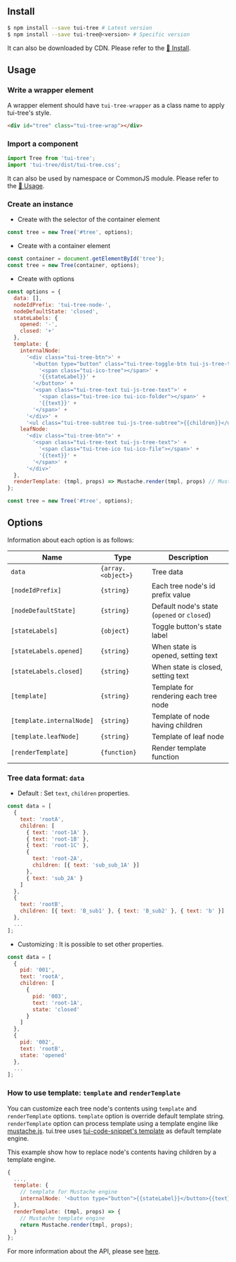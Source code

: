 ## Install

``` sh
$ npm install --save tui-tree # Latest version
$ npm install --save tui-tree@<version> # Specific version
```

It can also be downloaded by CDN. Please refer to the [💾 Install](https://github.com/nhn/tui.tree#-install).

## Usage

### Write a wrapper element

A wrapper element should have `tui-tree-wrapper` as a class name to apply tui-tree's style.

```html
<div id="tree" class="tui-tree-wrap"></div>
```

### Import a component

```javascript
import Tree from 'tui-tree';
import 'tui-tree/dist/tui-tree.css';
```

It can also be used by namespace or CommonJS module. Please refer to the [🔨 Usage](https://github.com/nhn/tui.pagination#-usage).

### Create an instance

* Create with the selector of the container element

```js
const tree = new Tree('#tree', options);
```

* Create with a container element

```js
const container = document.getElementById('tree');
const tree = new Tree(container, options);
```

* Create with options

```js
const options = {
  data: [],
  nodeIdPrefix: 'tui-tree-node-',
  nodeDefaultState: 'closed',
  stateLabels: {
    opened: '-',
    closed: '+'
  },
  template: {
    internalNode:
      '<div class="tui-tree-btn">' +
        '<button type="button" class="tui-tree-toggle-btn tui-js-tree-toggle-btn">' +
          '<span class="tui-ico-tree"></span>' +
          '{{stateLabel}}' +
        '</button>' +
        '<span class="tui-tree-text tui-js-tree-text">' +
          '<span class="tui-tree-ico tui-ico-folder"></span>' +
          '{{text}}' +
        '</span>' +
      '</div>' +
      '<ul class="tui-tree-subtree tui-js-tree-subtree">{{children}}</ul>',
    leafNode:
      '<div class="tui-tree-btn">' +
        '<span class="tui-tree-text tui-js-tree-text">' +
          '<span class="tui-tree-ico tui-ico-file"></span>' +
          '{{text}}' +
        '</span>' +
      '</div>'
  },
  renderTemplate: (tmpl, props) => Mustache.render(tmpl, props) // Mustache template engine
};

const tree = new Tree('#tree', options);
```

## Options

Information about each option is as follows:

|Name|Type|Description|
|---|---|---|
|`data`|`{array.<object>}`|Tree data|
|`[nodeIdPrefix]`|`{string}`|Each tree node's id prefix value|
|`[nodeDefaultState]`|`{string}`|Default node's state (`opened` or `closed`)|
|`[stateLabels]`|`{object}`|Toggle button's state label|
|`[stateLabels.opened]`|`{string}`|When state is opened, setting text|
|`[stateLabels.closed]`|`{string}`|When state is closed, setting text|
|`[template]`|`{string}`|Template for rendering each tree node|
|`[template.internalNode]`|`{string}`|Template of node having children|
|`[template.leafNode]`|`{string}`|Template of leaf node|
|`[renderTemplate]`|`{function}`|Render template function|

### Tree data format: `data`

* Default : Set `text`, `children` properties.
```js
const data = [
  {
    text: 'rootA',
    children: [
      { text: 'root-1A' },
      { text: 'root-1B' },
      { text: 'root-1C' },
      {
        text: 'root-2A',
        children: [{ text: 'sub_sub_1A' }]
      },
      { text: 'sub_2A' }
    ]
  },
  {
    text: 'rootB',
    children: [{ text: 'B_sub1' }, { text: 'B_sub2' }, { text: 'b' }]
  },
  ...
];
```

* Customizing : It is possible to set other properties.

```js
const data = [
  {
    pid: '001',
    text: 'rootA',
    children: [
      {
        pid: '003',
        text: 'root-1A',
        state: 'closed'
      }
    ]
  },
  {
    pid: '002',
    text: 'rootB',
    state: 'opened'
  },
  ...
];
```

### How to use template: `template` and `renderTemplate`

You can customize each tree node's contents using `template` and `renderTemplate` options.
`template` option is override default template string.
`renderTemplate` option can process template using a template engine like [mustache.js](https://github.com/janl/mustache.js/).
tui.tree uses [tui-code-snippet's template](https://nhn.github.io/tui.code-snippet/2.2.0/domUtil#template) as default template engine.

This example show how to replace node's contents having children by a template engine.

```js
{
  ...,
  template: {
    // template for Mustache engine
    internalNode: '<button type="button">{{stateLabel}}</button>{{text}}<ul>{{{children}}}</ul>'
  },
  renderTemplate: (tmpl, props) => {
    // Mustache template engine
    return Mustache.render(tmpl, props);
  }
};
```

For more information about the API, please see [here](https://nhn.github.io/tui.tree/latest/Tree).
